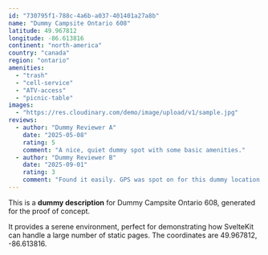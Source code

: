 ```yaml
---
id: "730795f1-788c-4a6b-a037-401401a27a8b"
name: "Dummy Campsite Ontario 608"
latitude: 49.967812
longitude: -86.613816
continent: "north-america"
country: "canada"
region: "ontario"
amenities:
  - "trash"
  - "cell-service"
  - "ATV-access"
  - "picnic-table"
images:
  - "https://res.cloudinary.com/demo/image/upload/v1/sample.jpg"
reviews:
  - author: "Dummy Reviewer A"
    date: "2025-05-08"
    rating: 5
    comment: "A nice, quiet dummy spot with some basic amenities."
  - author: "Dummy Reviewer B"
    date: "2025-09-01"
    rating: 3
    comment: "Found it easily. GPS was spot on for this dummy location."
---
```


This is a **dummy description** for Dummy Campsite Ontario 608, generated for the proof of concept.

It provides a serene environment, perfect for demonstrating how SvelteKit can handle a large number of static pages. The coordinates are 49.967812, -86.613816.
